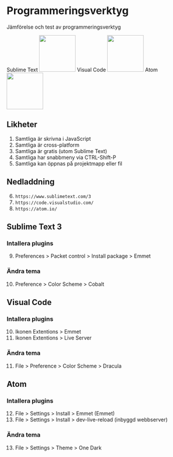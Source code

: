 # Programmeringsverktyg
Jämförelse och test av programmeringsverktyg

Sublime Text
<img src="https://upload.wikimedia.org/wikipedia/en/4/4c/Sublime_Text_Logo.png" width="100px">
Visual Code
<img src="https://upload.wikimedia.org/wikipedia/commons/thumb/f/f3/Visual_Studio_Code_0.10.1_icon.png/768px-Visual_Studio_Code_0.10.1_icon.png" width="100px">
Atom
<img src="https://cdn-business.discourse.org/uploads/github_atom/490/d8548f4ce56f1599.png" width="100px">
## Likheter
1. Samtliga är skrivna i JavaScript
2. Samtliga är cross-platform
3. Samtliga är gratis (utom Sublime Text)
4. Samtliga har snabbmeny via CTRL-Shift-P
5. Samtliga kan öppnas på projektmapp eller fil
## Nedladdning
6. ```https://www.sublimetext.com/3```
7. ```https://code.visualstudio.com/```
8. ```https://atom.io/```
## Sublime Text 3
### Intallera plugins
9. Preferences > Packet control > Install package > Emmet
### Ändra tema
10. Preference > Color Scheme > Cobalt


## Visual Code
### Intallera plugins
10. Ikonen Extentions > Emmet
9. Ikonen Extentions > Live Server
### Ändra tema
11. File > Preference > Color Scheme > Dracula


## Atom
### Intallera plugins
12. File > Settings > Install > Emmet (Emmet)
9. File > Settings > Install > dev-live-reload (inbyggd webbserver)
### Ändra tema
13. File > Settings > Theme > One Dark
